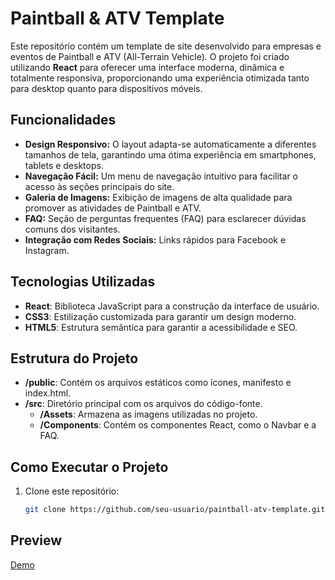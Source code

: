 # Paintball & ATV Template

Este repositório contém um template de site desenvolvido para empresas e eventos de Paintball e ATV (All-Terrain Vehicle). O projeto foi criado utilizando **React** para oferecer uma interface moderna, dinâmica e totalmente responsiva, proporcionando uma experiência otimizada tanto para desktop quanto para dispositivos móveis.

## Funcionalidades

- **Design Responsivo:** O layout adapta-se automaticamente a diferentes tamanhos de tela, garantindo uma ótima experiência em smartphones, tablets e desktops.
- **Navegação Fácil:** Um menu de navegação intuitivo para facilitar o acesso às seções principais do site.
- **Galeria de Imagens:** Exibição de imagens de alta qualidade para promover as atividades de Paintball e ATV.
- **FAQ:** Seção de perguntas frequentes (FAQ) para esclarecer dúvidas comuns dos visitantes.
- **Integração com Redes Sociais:** Links rápidos para Facebook e Instagram.

## Tecnologias Utilizadas

- **React**: Biblioteca JavaScript para a construção da interface de usuário.
- **CSS3**: Estilização customizada para garantir um design moderno.
- **HTML5**: Estrutura semântica para garantir a acessibilidade e SEO.


## Estrutura do Projeto

- **/public**: Contém os arquivos estáticos como ícones, manifesto e index.html.
- **/src**: Diretório principal com os arquivos do código-fonte.
  - **/Assets**: Armazena as imagens utilizadas no projeto.
  - **/Components**: Contém os componentes React, como o Navbar e a FAQ.
  
## Como Executar o Projeto

1. Clone este repositório:
   ```bash
   git clone https://github.com/seu-usuario/paintball-atv-template.git

## Preview
[Demo](http://paintball-bucket.s3-website.eu-west-2.amazonaws.com/)


